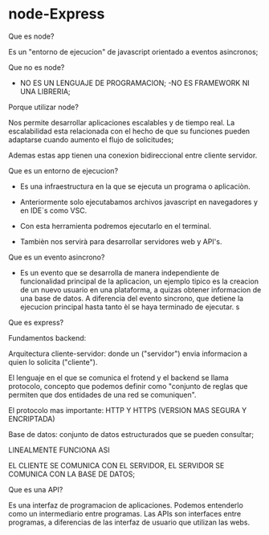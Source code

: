 # node-Express

Que es node?

Es un "entorno de ejecucion" de javascript orientado a eventos asincronos;

Que no es node?
- NO ES UN LENGUAJE DE PROGRAMACION;
-NO ES FRAMEWORK NI UNA LIBRERIA;

Porque utilizar node?

Nos permite desarrollar aplicaciones escalables y de tiempo real. La escalabilidad esta relacionada con el hecho de que su funciones pueden adaptarse cuando aumento el flujo de solicitudes;

Ademas estas app tienen una conexion bidireccional entre cliente servidor. 


Que es un entorno de ejecucion?  

- Es una infraestructura en la que se ejecuta un programa o aplicaciòn.

- Anteriormente solo ejecutabamos archivos javascript en navegadores y en IDE`s como VSC.

- Con esta herramienta podremos ejecutarlo en el terminal.

- Tambièn nos servirà para desarrollar servidores web y API's.





Que es un evento asincrono?

- Es un evento que se desarrolla de manera independiente de funcionalidad principal de la aplicacion, un ejemplo tipico es la creacion de un nuevo usuario en una plataforma, a quizas obtener informacion de una base de datos. A diferencia del evento sincrono, que detiene la ejecucion principal hasta tanto èl se haya terminado de ejecutar. s

Que es express?


Fundamentos backend:

Arquitectura cliente-servidor: donde un ("servidor") envia informacion a quien lo solicita ("cliente").

El lenguaje en el que se comunica el frotend y el backend se llama protocolo, concepto que podemos definir como "conjunto de reglas que permiten que dos entidades de una red se comuniquen".

El protocolo mas importante: HTTP Y HTTPS (VERSION MAS SEGURA Y ENCRIPTADA)

Base de datos: conjunto de datos estructurados que se pueden consultar;

LINEALMENTE FUNCIONA ASI

EL CLIENTE SE COMUNICA CON EL SERVIDOR, EL SERVIDOR SE COMUNICA CON LA BASE DE DATOS;

Que es una API?

Es una interfaz de programacion de aplicaciones. Podemos entenderlo como un intermediario entre programas. Las APIs son interfaces entre programas, a diferencias de las interfaz de usuario que utilizan las webs.





